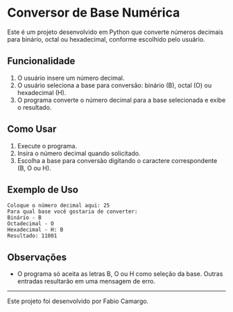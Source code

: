 # Conversor de Base Numérica

Este é um projeto desenvolvido em Python que converte números decimais para binário, octal ou hexadecimal, conforme escolhido pelo usuário.

## Funcionalidade
1. O usuário insere um número decimal.
2. O usuário seleciona a base para conversão: binário (B), octal (O) ou hexadecimal (H).
3. O programa converte o número decimal para a base selecionada e exibe o resultado.

## Como Usar
1. Execute o programa.
2. Insira o número decimal quando solicitado.
3. Escolha a base para conversão digitando o caractere correspondente (B, O ou H).

## Exemplo de Uso
```
Coloque o número decimal aqui: 25
Para qual base você gostaria de converter:
Binário - B
Octadecimal - O
Hexadecimal - H: B
Resultado: 11001
```

## Observações
- O programa só aceita as letras B, O ou H como seleção da base. Outras entradas resultarão em uma mensagem de erro.

---
Este projeto foi desenvolvido por Fabio Camargo.

